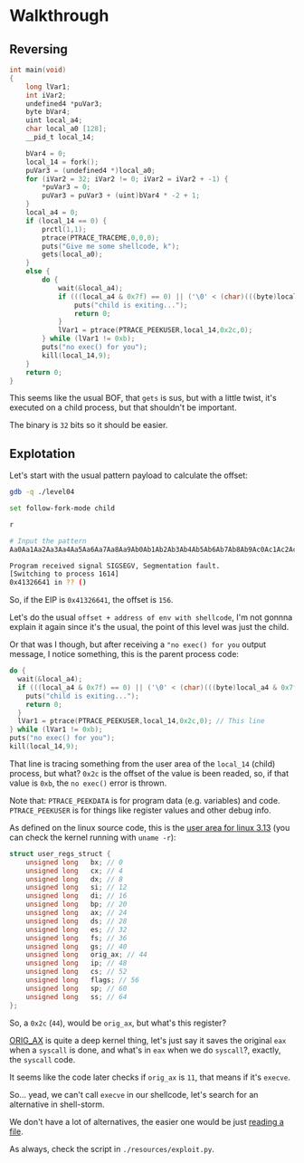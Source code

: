# Walkthrough

## Reversing

```c
int main(void)
{
    long lVar1;
    int iVar2;
    undefined4 *puVar3;
    byte bVar4;
    uint local_a4;
    char local_a0 [128];
    __pid_t local_14;

    bVar4 = 0;
    local_14 = fork();
    puVar3 = (undefined4 *)local_a0;
    for (iVar2 = 32; iVar2 != 0; iVar2 = iVar2 + -1) {
        *puVar3 = 0;
        puVar3 = puVar3 + (uint)bVar4 * -2 + 1;
    }
    local_a4 = 0;
    if (local_14 == 0) {
        prctl(1,1);
        ptrace(PTRACE_TRACEME,0,0,0);
        puts("Give me some shellcode, k");
        gets(local_a0);
    }
    else {
        do {
            wait(&local_a4);
            if (((local_a4 & 0x7f) == 0) || ('\0' < (char)(((byte)local_a4 & 0x7f) + 1) >> 1)) {
                puts("child is exiting...");
                return 0;
            }
            lVar1 = ptrace(PTRACE_PEEKUSER,local_14,0x2c,0);
        } while (lVar1 != 0xb);
        puts("no exec() for you");
        kill(local_14,9);
    }
    return 0;
}
```

This seems like the usual BOF, that `gets` is sus, but with a little twist,
it's executed on a child process, but that shouldn't be important.

The binary is `32` bits so it should be easier.

## Explotation

Let's start with the usual pattern payload to calculate the offset:
```bash
gdb -q ./level04

set follow-fork-mode child

r

# Input the pattern
Aa0Aa1Aa2Aa3Aa4Aa5Aa6Aa7Aa8Aa9Ab0Ab1Ab2Ab3Ab4Ab5Ab6Ab7Ab8Ab9Ac0Ac1Ac2Ac3Ac4Ac5Ac6Ac7Ac8Ac9Ad0Ad1Ad2Ad3Ad4Ad5Ad6Ad7Ad8Ad9Ae0Ae1Ae2Ae3Ae4Ae5Ae6Ae7Ae8Ae9Af0Af1Af2Af3Af4Af5Af6Af7Af8Af9Ag0Ag1Ag2Ag3Ag4Ag5Ag

Program received signal SIGSEGV, Segmentation fault.
[Switching to process 1614]
0x41326641 in ?? ()
```

So, if the EIP is `0x41326641`, the offset is `156`.

Let's do the usual `offset + address of env with shellcode`, I'm not gonnna
explain it again since it's the usual, the point of this level was just the
child.

Or that was I though, but after receiving a `"no exec() for you` output
message, I notice something, this is the parent process code:
```c
do {
  wait(&local_a4);
  if (((local_a4 & 0x7f) == 0) || ('\0' < (char)(((byte)local_a4 & 0x7f) + 1) >> 1)) {
    puts("child is exiting...");
    return 0;
  }
  lVar1 = ptrace(PTRACE_PEEKUSER,local_14,0x2c,0); // This line
} while (lVar1 != 0xb);
puts("no exec() for you");
kill(local_14,9);
```

That line is tracing something from the user area of the `local_14` (child)
process, but what? `0x2c` is the offset of the value is been readed, so, if
that value is `0xb`, the `no exec()` error is thrown.


Note that:
`PTRACE_PEEKDATA` is for program data (e.g. variables) and code.
`PTRACE_PEEKUSER` is for things like register values and other debug info.

As defined on the linux source code, this is the [user area for linux 3.13](https://github.com/torvalds/linux/blob/v3.13/arch/x86/include/asm/user_32.h)
(you can check the kernel running with `uname -r`):
```c
struct user_regs_struct {
	unsigned long	bx; // 0
	unsigned long	cx; // 4
	unsigned long	dx; // 8
	unsigned long	si; // 12
	unsigned long	di; // 16
	unsigned long	bp; // 20
	unsigned long	ax; // 24
	unsigned long	ds; // 28
	unsigned long	es; // 32
	unsigned long	fs; // 36
	unsigned long	gs; // 40
	unsigned long	orig_ax; // 44
	unsigned long	ip; // 48
	unsigned long	cs; // 52
	unsigned long	flags; // 56
	unsigned long	sp; // 60
	unsigned long	ss; // 64
};
```

So, a `0x2c` (`44`), would be `orig_ax`, but what's this register?

[ORIG_AX](https://stackoverflow.com/questions/6468896/why-is-orig-eax-provided-in-addition-to-eax/6469069)
is quite a deep kernel thing, let's just say it saves the original `eax` when a
`syscall` is done, and what's in `eax` when we do `syscall`?, exactly, the
`syscall` code.

It seems like the code later checks if `orig_ax` is `11`, that means if it's
`execve`.

So... yead, we can't call `execve` in our shellcode, let's search for an
alternative in shell-storm.

We don't have a lot of alternatives, the easier one would be just
[reading a file](https://shell-storm.org/shellcode/files/shellcode-73.html).

As always, check the script in `./resources/exploit.py`.

